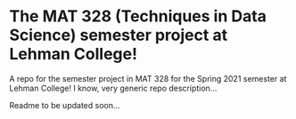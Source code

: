 # The MAT 328 (Techniques in Data Science) semester project at Lehman College!
A repo for the semester project in MAT 328 for the Spring 2021 semester at Lehman College! I know, very generic repo description...

Readme to be updated soon...
